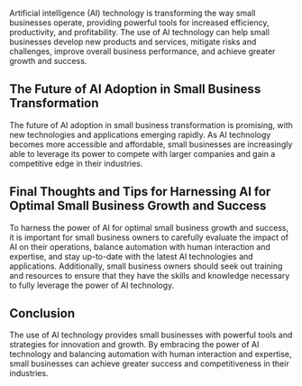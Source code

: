 

Artificial intelligence (AI) technology is transforming the way small businesses operate, providing powerful tools for increased efficiency, productivity, and profitability. The use of AI technology can help small businesses develop new products and services, mitigate risks and challenges, improve overall business performance, and achieve greater growth and success.

The Future of AI Adoption in Small Business Transformation
----------------------------------------------------------

The future of AI adoption in small business transformation is promising, with new technologies and applications emerging rapidly. As AI technology becomes more accessible and affordable, small businesses are increasingly able to leverage its power to compete with larger companies and gain a competitive edge in their industries.

Final Thoughts and Tips for Harnessing AI for Optimal Small Business Growth and Success
---------------------------------------------------------------------------------------

To harness the power of AI for optimal small business growth and success, it is important for small business owners to carefully evaluate the impact of AI on their operations, balance automation with human interaction and expertise, and stay up-to-date with the latest AI technologies and applications. Additionally, small business owners should seek out training and resources to ensure that they have the skills and knowledge necessary to fully leverage the power of AI technology.

Conclusion
----------

The use of AI technology provides small businesses with powerful tools and strategies for innovation and growth. By embracing the power of AI technology and balancing automation with human interaction and expertise, small businesses can achieve greater success and competitiveness in their industries.
